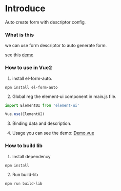 # Introduce

Auto create form with descriptor config.

### What is this
we can use form descriptor to auto generate form.

see this [demo](https://leacoleaco.github.io/el-form-auto-example/)

### How to use in Vue2

1. install el-form-auto.

```shell
npm install el-form-auto
```

2. Global reg the element-ui component in main.js file.

```js
import ElementUI from 'element-ui'

Vue.use(ElementUI)
```

3. Binding data and description.

4. Usage you can see the demo: [Demo.vue](src/demo/Demo.vue)


### How to build lib

1. Install dependency

```shell
npm install
```

2. Run build-lib

```shell
npm run build-lib
```
